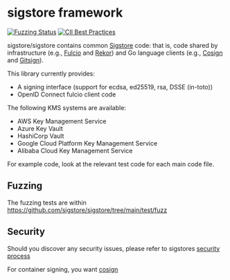# sigstore framework
[![Fuzzing Status](https://oss-fuzz-build-logs.storage.googleapis.com/badges/sigstore.svg)](https://bugs.chromium.org/p/oss-fuzz/issues/list?sort=-opened&can=1&q=proj:sigstore) [![CII Best Practices](https://bestpractices.coreinfrastructure.org/projects/5716/badge)](https://bestpractices.coreinfrastructure.org/projects/5716)

sigstore/sigstore contains common [Sigstore](https://www.sigstore.dev/) code: that is, code shared by infrastructure (e.g., [Fulcio](https://github.com/sigstore/fulcio) and [Rekor](https://github.com/sigstore/rekor)) and Go language clients (e.g., [Cosign](https://github.com/sigstore/cosign) and [Gitsign](https://github.com/sigstore/gitsign)).

This library currently provides:

* A signing interface (support for ecdsa, ed25519, rsa, DSSE (in-toto))
* OpenID Connect fulcio client code

The following KMS systems are available:
* AWS Key Management Service
* Azure Key Vault
* HashiCorp Vault
* Google Cloud Platform Key Management Service
* Alibaba Cloud Key Management Service

For example code, look at the relevant test code for each main code file.

## Fuzzing
The fuzzing tests are within https://github.com/sigstore/sigstore/tree/main/test/fuzz

## Security

Should you discover any security issues, please refer to sigstores [security
process](https://github.com/sigstore/.github/blob/main/SECURITY.md)

For container signing, you want [cosign](https://github.com/sigstore/cosign)
